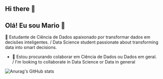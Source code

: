 ## Hi there 👋

<!--    -->
## Olá! Eu sou Mario 👋  
🌱 Estudante de Ciência de Dados apaixonado por transformar dados em decisões inteligentes. / Data Science student passionate about transforming data into smart decisions.







<!-- - 🔭 I’m currently working on ... -->
<!-- - 🌱 Atualmente sou estudante de Ciência de Dados. / I am currently a Data Science student. -->
- 👯 Estou procurando colaborar em Ciência de Dados ou Dados em geral. /  I'm looking to collaborate in Data Science or Data in general
<!-- - 🤔 I’m looking for help with ... -->
<!-- - 💬 Ask me about ...  -->
<!-- - 📫 How to reach me: ... -->
<!-- - 😄 Pronouns: ... -->
<!-- - ⚡ Fun fact: ...-->


<!--    [![Anurag's GitHub stats](https://github-readme-stats.vercel.app/api?username=mariopc01)](https://github.com/anuraghazra/github-readme-stats)  -->
![Anurag's GitHub stats](https://github-readme-stats.vercel.app/api?username=mariopc01&show_icons=true&theme=merko)
